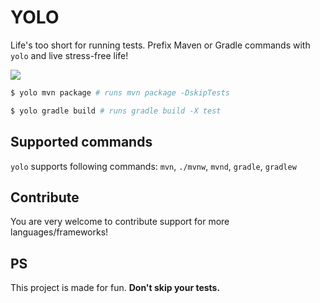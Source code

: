 # YOLO

Life's too short for running tests. Prefix Maven or Gradle commands with `yolo` and live stress-free life!

![](https://media.giphy.com/media/3o7qDQ4kcSD1PLM3BK/giphy-downsized.gif)

```bash
$ yolo mvn package # runs mvn package -DskipTests
```

```bash
$ yolo gradle build # runs gradle build -X test
```

## Supported commands

`yolo` supports following commands: `mvn`, `./mvnw`, `mvnd`, `gradle`, `gradlew`

## Contribute

You are very welcome to contribute support for more languages/frameworks!

## PS

This project is made for fun. **Don't skip your tests.**

